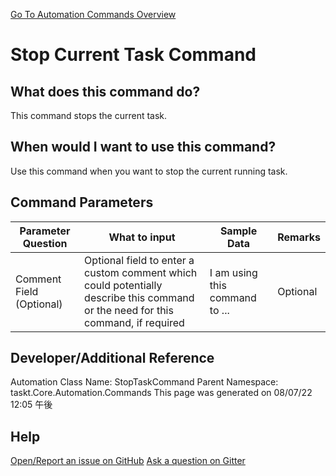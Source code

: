 <!--TITLE: Stop Current Task Command -->
<!-- SUBTITLE: a command in the Task Commands group. -->
[Go To Automation Commands Overview](/automation-commands.md)


# Stop Current Task Command


## What does this command do?
This command stops the current task.


## When would I want to use this command?
Use this command when you want to stop the current running task.


## Command Parameters
| Parameter Question   	| What to input  	|  Sample Data 	| Remarks  	|
| ---                    | ---               | ---           | ---       |
|Comment Field (Optional)|Optional field to enter a custom comment which could potentially describe this command or the need for this command, if required|I am using this command to ...|Optional|




## Developer/Additional Reference
Automation Class Name: StopTaskCommand
Parent Namespace: taskt.Core.Automation.Commands
This page was generated on 08/07/22 12:05 午後


## Help
[Open/Report an issue on GitHub](https://github.com/saucepleez/taskt/issues/new)
[Ask a question on Gitter](https://gitter.im/taskt-rpa/Lobby)
